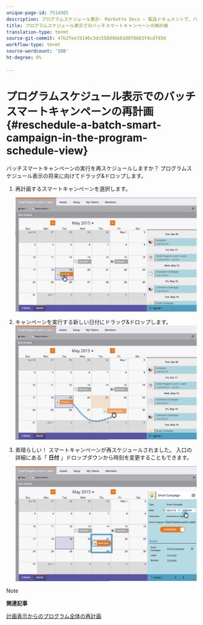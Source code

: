 ```yaml
---
unique-page-id: 7514985
description: プログラムスケジュール表示- Marketto Docs — 製品ドキュメントで、バッチスマートキャンペーンの再スケジュールを行います。
title: プログラムスケジュール表示でのバッチスマートキャンペーンの再計画
translation-type: tm+mt
source-git-commit: 47b2fee7d146c3dc558d4bbb10070683f4cdfd3d
workflow-type: tm+mt
source-wordcount: '108'
ht-degree: 0%

---
```



# プログラムスケジュール表示でのバッチスマートキャンペーンの再計画 {#reschedule-a-batch-smart-campaign-in-the-program-schedule-view}

バッチスマートキャンペーンの実行を再スケジュールしますか？ プログラムスケジュール表示の将来に向けてドラッグ&amp;ドロップします。

1. 再計画するスマートキャンペーンを選択します。

   ![](assets/image2015-5-19-12-3a8-3a28.png)

1. キャンペーンを実行する新しい日付にドラッグ&amp;ドロップします。 ![](assets/image2015-5-19-12-3a12-3a1.png)

1. 素晴らしい！ スマートキャンペーンが再スケジュールされました。 入口の詳細にある「 **日付** 」ドロップダウンから時刻を変更することもできます。

   ![](assets/image2015-5-19-12-3a15-3a38.png)

>[!NOTE]
>
>**関連記事**
>
>[計画表示からのプログラム全体の再計画](rescheduling-an-entire-program-from-the-schedule-view.md)

